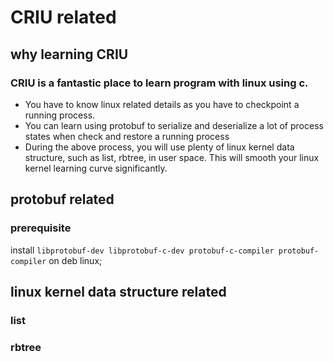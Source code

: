 # CRIU related
## why learning CRIU
### CRIU is a fantastic place to learn program with linux using c. 
* You have to know linux related details as you have to checkpoint a running process.
* You can learn using protobuf to serialize and deserialize a lot of process states when check and restore a running process
* During the above process, you will use plenty of linux kernel data structure, such as list, rbtree, in user space. This will smooth your linux kernel learning curve significantly.

## protobuf related
### prerequisite
install `libprotobuf-dev libprotobuf-c-dev protobuf-c-compiler protobuf-compiler` on deb linux;

## linux kernel data structure related
### list

### rbtree


